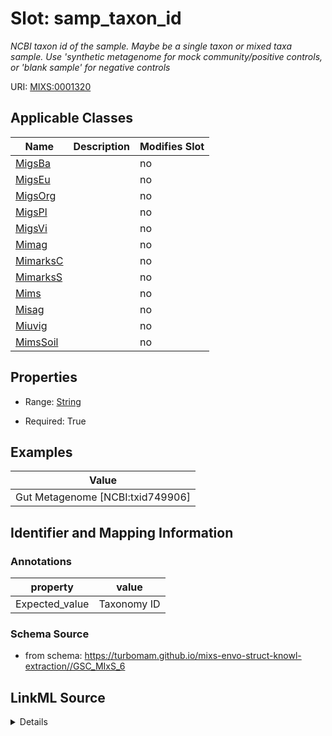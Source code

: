 # Slot: samp_taxon_id


_NCBI taxon id of the sample.  Maybe be a single taxon or mixed taxa sample. Use 'synthetic metagenome for mock community/positive controls, or 'blank sample' for negative controls_



URI: [MIXS:0001320](https://w3id.org/mixs/0001320)



<!-- no inheritance hierarchy -->




## Applicable Classes

| Name | Description | Modifies Slot |
| --- | --- | --- |
[MigsBa](MigsBa.md) |  |  no  |
[MigsEu](MigsEu.md) |  |  no  |
[MigsOrg](MigsOrg.md) |  |  no  |
[MigsPl](MigsPl.md) |  |  no  |
[MigsVi](MigsVi.md) |  |  no  |
[Mimag](Mimag.md) |  |  no  |
[MimarksC](MimarksC.md) |  |  no  |
[MimarksS](MimarksS.md) |  |  no  |
[Mims](Mims.md) |  |  no  |
[Misag](Misag.md) |  |  no  |
[Miuvig](Miuvig.md) |  |  no  |
[MimsSoil](MimsSoil.md) |  |  no  |







## Properties

* Range: [String](String.md)

* Required: True






## Examples

| Value |
| --- |
| Gut Metagenome [NCBI:txid749906] |

## Identifier and Mapping Information





### Annotations

| property | value |
| --- | --- |
| Expected_value | Taxonomy ID |



### Schema Source


* from schema: https://turbomam.github.io/mixs-envo-struct-knowl-extraction//GSC_MIxS_6




## LinkML Source

<details>
```yaml
name: samp_taxon_id
annotations:
  Expected_value:
    tag: Expected_value
    value: Taxonomy ID
description: NCBI taxon id of the sample.  Maybe be a single taxon or mixed taxa sample.
  Use 'synthetic metagenome for mock community/positive controls, or 'blank sample'
  for negative controls
title: taxonomy ID of DNA sample
notes:
- dna
- identifier
- sample
- taxon
examples:
- value: Gut Metagenome [NCBI:txid749906]
in_subset:
- investigation
from_schema: https://turbomam.github.io/mixs-envo-struct-knowl-extraction//GSC_MIxS_6
rank: 1000
string_serialization: '{text} [NCBI:txid]'
slot_uri: MIXS:0001320
multivalued: false
alias: samp_taxon_id
domain_of:
- MigsBa
- MigsEu
- MigsOrg
- MigsPl
- MigsVi
- Mimag
- MimarksC
- MimarksS
- Mims
- Misag
- Miuvig
range: string
required: true

```
</details>